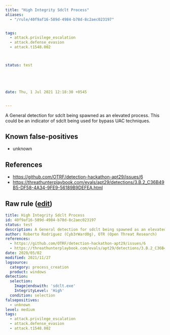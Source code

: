 ```yaml
---
title: "High Integrity Sdclt Process"
aliases:
  - "/rule/40f9af16-589d-4984-b78d-8c2aec023197"


tags:
  - attack.privilege_escalation
  - attack.defense_evasion
  - attack.t1548.002



status: test





date: Thu, 1 Jul 2021 12:18:30 +0545


---
```


A General detection for sdclt being spawned as an elevated process. This could be an indicator of sdclt being used for bypass UAC techniques.

<!--more-->


## Known false-positives

* unknown



## References

* https://github.com/OTRF/detection-hackathon-apt29/issues/6
* https://threathunterplaybook.com/evals/apt29/detections/3.B.2_C36B49B5-DF58-4A34-9FE9-56189B9DEFEA.html


## Raw rule ([edit](https://github.com/SigmaHQ/sigma/edit/master/rules/windows/process_creation/proc_creation_win_high_integrity_sdclt.yml))
```yaml
title: High Integrity Sdclt Process
id: 40f9af16-589d-4984-b78d-8c2aec023197
status: test
description: A General detection for sdclt being spawned as an elevated process. This could be an indicator of sdclt being used for bypass UAC techniques.
author: Roberto Rodriguez (Cyb3rWard0g), OTR (Open Threat Research)
references:
  - https://github.com/OTRF/detection-hackathon-apt29/issues/6
  - https://threathunterplaybook.com/evals/apt29/detections/3.B.2_C36B49B5-DF58-4A34-9FE9-56189B9DEFEA.html
date: 2020/05/02
modified: 2021/11/27
logsource:
  category: process_creation
  product: windows
detection:
  selection:
    Image|endswith: 'sdclt.exe'
    IntegrityLevel: 'High'
  condition: selection
falsepositives:
  - unknown
level: medium
tags:
  - attack.privilege_escalation
  - attack.defense_evasion
  - attack.t1548.002

```
